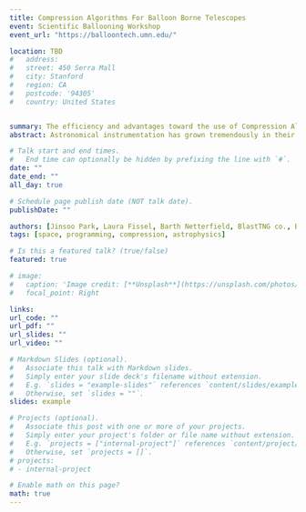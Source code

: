 ```yaml
---
title: Compression Algorithms For Balloon Borne Telescopes
event: Scientific Ballooning Workshop
event_url: "https://balloontech.umn.edu/"

location: TBD
#   address:
#   street: 450 Serra Mall
#   city: Stanford
#   region: CA
#   postcode: '94305'
#   country: United States


summary: The efficiency and advantages toward the use of Compression Algorithms.
abstract: Astronomical instrumentation has grown tremendously in their capabilities for capturing  high  quality science images; however, these advancements  areoffset by another problem- the limitation in the bandwidth.  Progress in astro-nomical research demonstrates that the compression of crucial data is becomingincreasingly important. Such a clear example lies in balloon-borne telescopes,such as BlastTNG and SuperBIT. Being able to look at multiple science imagesduring the flight is crucial to evaluate payload performance and debug any in-evitable problems.  The use of compression algorithms proves to be an effective solution  in  obtaining  multiple  images  while  retaining  the  high  quality  resolu-tions our cameras capture. We investigate and describe the findings of the RICE, GZIP, H-Transformationand Bit Shaving compression algorithm for our multidimensional star cameras.Both BlastTNG and SuperBIT are capable of capturing multiple high resolutionimages that are riddled with several layers of noise.  Additionally, many sourcesof high interest can yield a weak signal to noise ratio as low as 1.6.  Our inves-tigation demonstrates that by taking advantage of the mentioned algorithms,we were able compress our images up to a factor of 5 while obtaining the samelevel of signal to noise ratio and the ability to identify the sources of interest inboth the compressed and uncompressed versions.

# Talk start and end times.
#   End time can optionally be hidden by prefixing the line with `#`.
date: ""
date_end: ""
all_day: true

# Schedule page publish date (NOT talk date).
publishDate: ""

authors: [Jinsoo Park, Laura Fissel, Barth Netterfield, BlastTNG co., Ballast co.]
tags: [space, programming, compression, astrophysics]

# Is this a featured talk? (true/false)
featured: true

# image:
#   caption: 'Image credit: [**Unsplash**](https://unsplash.com/photos/bzdhc5b3Bxs)'
#   focal_point: Right

links:
url_code: ""
url_pdf: ""
url_slides: ""
url_video: ""

# Markdown Slides (optional).
#   Associate this talk with Markdown slides.
#   Simply enter your slide deck's filename without extension.
#   E.g. `slides = "example-slides"` references `content/slides/example-slides.md`.
#   Otherwise, set `slides = ""`.
slides: example

# Projects (optional).
#   Associate this post with one or more of your projects.
#   Simply enter your project's folder or file name without extension.
#   E.g. `projects = ["internal-project"]` references `content/project/deep-learning/index.md`.
#   Otherwise, set `projects = []`.
# projects:
# - internal-project

# Enable math on this page?
math: true
---
```


